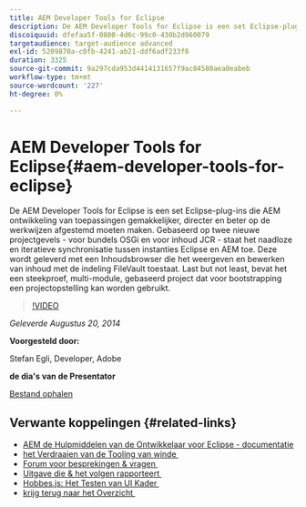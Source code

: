 ```yaml
---
title: AEM Developer Tools for Eclipse
description: De AEM Developer Tools for Eclipse is een set Eclipse-plug-ins die AEM ontwikkeling van toepassingen gemakkelijker, directer en beter op de werkwijzen afgestemd moeten maken. Gebaseerd op twee nieuwe projectgevels - voor bundels OSGi en voor inhoud JCR - staat het naadloze en iteratieve synchronisatie tussen instanties Eclipse en AEM toe. Deze wordt geleverd met een Inhoudsbrowser die het weergeven en bewerken van inhoud met de indeling FileVault toestaat. Last but not least, bevat het een steekproef, multi-module, gebaseerd project dat voor bootstrapping een projectopstelling kan worden gebruikt.
discoiquuid: dfefaa5f-0800-4d6c-99c0-430b2d960079
targetaudience: target-audience advanced
exl-id: 5209870a-c0fb-4241-ab21-ddf6adf233f8
duration: 3325
source-git-commit: 9a297cda953d4414131657f9ac84580aea0eabeb
workflow-type: tm+mt
source-wordcount: '227'
ht-degree: 0%

---
```


# AEM Developer Tools for Eclipse{#aem-developer-tools-for-eclipse}

De AEM Developer Tools for Eclipse is een set Eclipse-plug-ins die AEM ontwikkeling van toepassingen gemakkelijker, directer en beter op de werkwijzen afgestemd moeten maken. Gebaseerd op twee nieuwe projectgevels - voor bundels OSGi en voor inhoud JCR - staat het naadloze en iteratieve synchronisatie tussen instanties Eclipse en AEM toe. Deze wordt geleverd met een Inhoudsbrowser die het weergeven en bewerken van inhoud met de indeling FileVault toestaat. Last but not least, bevat het een steekproef, multi-module, gebaseerd project dat voor bootstrapping een projectopstelling kan worden gebruikt.

>[!VIDEO](https://video.tv.adobe.com/v/19465/?quality=9)

*Geleverde Augustus 20, 2014*

**Voorgesteld door:**

Stefan Egli, Developer, Adobe

**de dia&#39;s van de Presentator**

[Bestand ophalen](assets/aem-dev-tools-cq-gems.pdf)

## Verwante koppelingen {#related-links}

* [&#x200B; AEM de Hulpmiddelen van de Ontwikkelaar voor Eclipse - documentatie &#x200B;](https://experienceleague.adobe.com/docs/experience-manager-cloud-service/content/implementing/developer-tools/eclipse.html?lang=nl-NL)
* [&#x200B; het Verdraaien van de Tooling van winde &#x200B;](https://sling.apache.org/documentation/development/ide-tooling.html)
* [&#x200B; Forum voor besprekingen &amp; vragen &#x200B;](https://help-forums.adobe.com/content/adobeforums/en/experience-manager-forum/adobe-experience-manager.html)
* [&#x200B; Uitgave die &amp; het volgen rapporteert &#x200B;](https://github.com/Adobe-Marketing-Cloud/aem-eclipse-developer-tools/issues)
* [&#x200B; Hobbes.js: Het Testen van UI Kader &#x200B;](https://docs.adobe.com/docs/en/aem/6-0/develop/components/hobbes.html)
* [&#x200B; krijg terug naar het Overzicht &#x200B;](https://helpx.adobe.com/nl/experience-manager/kt/eseminars/gems/aem-index.html)
